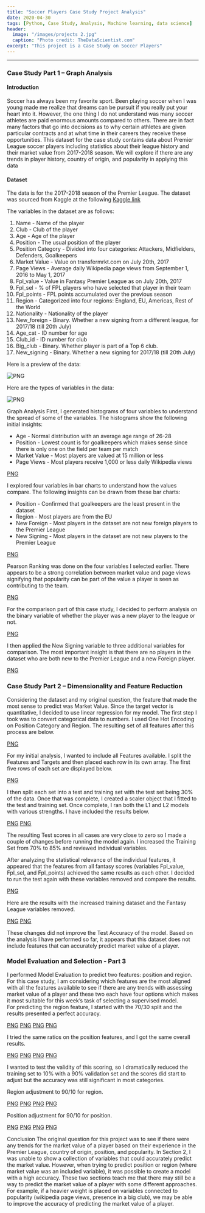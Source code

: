 ```yaml
---
title: "Soccer Players Case Study Project Analysis"
date: 2020-04-30
tags: [Python, Case Study, Analysis, Machine learning, data science]
header:
  image: "/images/projects 2.jpg"
  caption: "Photo credit: TheDataScientist.com"
excerpt: "This project is a Case Study on Soccer Players"
---
```


********************************************


### Case Study Part 1 – Graph Analysis

#### Introduction
Soccer has always been my favorite sport. Been playing soccer when I was young made me realize that dreams can be pursuit if you really put your heart into it. 
However, the one thing I do not understand was many soccer athletes are paid enormous amounts compared to others. 
There are in fact many factors that go into decisions as to why certain athletes are given particular contracts and at what time in their careers they receive these opportunities. 
This dataset for the case study contains data about Premier League soccer players including statistics about their league history and their market value from 2017-2018 season. 
We will explore if there are any trends in player history, country of origin, and popularity in applying this data

#### Dataset
The data is for the 2017-2018 season of the Premier League. The dataset was sourced from Kaggle at the following [Kaggle link](https://www.kaggle.com/mauryashubham/english-premier-league-players-dataset)

The variables in the dataset are as follows:
1) Name - Name of the player
2) Club - Club of the player
3) Age - Age of the player
4) Position - The usual position of the player
5) Position Category - Divided into four categories: Attackers, Midfielders, Defenders, Goalkeepers
6) Market Value - Value on transfermrkt.com on July 20th, 2017
7) Page Views - Average daily Wikipedia page views from September 1, 2016 to May 1, 2017
8) Fpl_value - Value in Fantasy Premier League as on July 20th, 2017
9) Fpl_sel - % of FPL players who have selected that player in their team
10) Fpl_points - FPL points accumulated over the previous season
11) Region - Categorized into four regions: England, EU, Americas, Rest of the World
12) Nationality - Nationality of the player
13) New_foreign - Binary. Whether a new signing from a different league, for 2017/18 (till 20th July)
14) Age_cat - ID number for age
15) Club_id - ID number for club
16) Big_club - Binary. Whether player is part of a Top 6 club.
17) New_signing - Binary. Whether a new signing for 2017/18 (till 20th July)

Here is a preview of the data:

![PNG](picture)

Here are the types of variables in the data:

![PNG](picture)

Graph Analysis
First, I generated histograms of four variables to understand the spread of some of the variables.
The histograms show the following initial insights:
- Age - Normal distribution with an average age range of 26-28
- Position - Lowest count is for goalkeepers which makes sense since there is only one on the field per team per match
- Market Value - Most players are valued at 15 million or less
- Page Views - Most players receive 1,000 or less daily Wikipedia views

[PNG](picture)

I explored four variables in bar charts to understand how the values compare. The following insights can be drawn from these bar charts:
- Position - Confirmed that goalkeepers are the least present in the dataset
- Region - Most players are from the EU
- New Foreign - Most players in the dataset are not new foreign players to the Premier League
- New Signing - Most players in the dataset are not new players to the Premier League

[PNG](picture)

Pearson Ranking was done on the four variables I selected earlier. There appears to be a strong correlation between market value and page views signifying that popularity can be part of the value a player is seen as contributing to the team.

[PNG](picture)

For the comparison part of this case study, I decided to perform analysis on the binary variable of whether the player was a new player to the league or not.

[PNG](picture)


I then applied the New Signing variable to three additional variables for comparison. The most important insight is that there are no players in the dataset who are both new to the Premier League and a new Foreign player.

[PNG](picture)

### Case Study Part 2 – Dimensionality and Feature Reduction
Considering the dataset and my original question, the feature that made the most sense to predict was Market Value. Since the target vector is quantitative, I decided to use linear regression for my model.
The first step I took was to convert categorical data to numbers. I used One Hot Encoding on Position Category and Region. The resulting set of all features after this process are below.

[PNG](picture)

For my initial analysis, I wanted to include all Features available. I split the Features and
Targets and then placed each row in its own array. The first five rows of each set are displayed
below.

[PNG](picture)

I then split each set into a test and training set with the test set being 30% of the data.
Once that was complete, I created a scaler object that I fitted to the test and training set. Once
complete, I ran both the L1 and L2 models with various strengths. I have included the results
below.

[PNG](picture)
[PNG](picture)

The resulting Test scores in all cases are very close to zero so I made a couple of changes before running the model again. I increased the Training Set from 70% to 85% and reviewed individual variables.  

After analyzing the statistical relevance of the individual features, it appeared that the features from all fantasy scores (variables Fpl_value, Fpl_sel, and Fpl_points) achieved the same results as each other. I decided to run the test again with these variables removed and compare the results.  

[PNG](picture)

Here are the results with the increased training dataset and the Fantasy League variables removed.  

[PNG](picture)
[PNG](picture)

These changes did not improve the Test Accuracy of the model. Based on the analysis I
have performed so far, it appears that this dataset does not include features that can accurately
predict market value of a player.  

### Model Evaluation and Selection - Part 3
  I performed Model Evaluation to predict two features: position and region. For this case
study, I am considering which features are the most aligned with all the features available to see
if there are any trends with assessing market value of a player and these two each have four
options which makes it most suitable for this week’s task of selecting a supervised model.  
  For predicting the region feature, I started with the 70/30 split and the results presented a
perfect accuracy.

[PNG](picture)
[PNG](picture)
[PNG](picture)
[PNG](picture)

  I tried the same ratios on the position features, and I got the same overall results.
  
[PNG](picture)
[PNG](picture)
[PNG](picture)
[PNG](picture)

I wanted to test the validity of this scoring, so I dramatically reduced the training set to 10% with
a 90% validation set and the scores did start to adjust but the accuracy was still significant in
most categories.

Region adjustment to 90/10 for region.

[PNG](picture)
[PNG](picture)
[PNG](picture)
[PNG](picture)


Position adjustment for 90/10 for position.

[PNG](picture)
[PNG](picture)
[PNG](picture)
[PNG](picture)

Conclusion
The original question for this project was to see if there were any trends for the market value of a
player based on their experience in the Premier League, country of origin, position, and
popularity. In Section 2, I was unable to show a collection of variables that could accurately
predict the market value. However, when trying to predict position or region (where market value was an included variable), it was possible to create a model with a high accuracy. These
two sections teach me that there may still be a way to predict the market value of a player with
some different approaches. For example, if a heavier weight is placed on variables connected to
popularity (wikipedia page views, presence in a big club), we may be able to improve the
accuracy of predicting the market value of a player.
